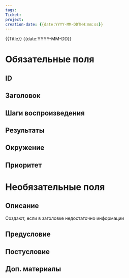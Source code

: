 ```yaml
---
tags:
Ticket:
project:
creation-date: {{date:YYYY-MM-DDTHH:mm:ss}}
---
```

{{Title}}
{{date:YYYY-MM-DD}}

# Обязательные поля
## ID
## Заголовок
## Шаги воcпроизведения
## Результаты
## Окружение
## Приоритет

# Необязательные поля
## Описание
Создают, если в заголовке недостаточно информации
## Предусловие
## Постусловие
## Доп. материалы



